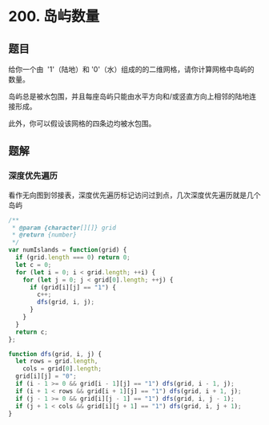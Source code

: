 # 200. 岛屿数量

## 题目

给你一个由  '1'（陆地）和 '0'（水）组成的的二维网格，请你计算网格中岛屿的数量。

岛屿总是被水包围，并且每座岛屿只能由水平方向和/或竖直方向上相邻的陆地连接形成。

此外，你可以假设该网格的四条边均被水包围。

## 题解

### 深度优先遍历

看作无向图到邻接表，深度优先遍历标记访问过到点，几次深度优先遍历就是几个岛屿

```js
/**
 * @param {character[][]} grid
 * @return {number}
 */
var numIslands = function(grid) {
  if (grid.length === 0) return 0;
  let c = 0;
  for (let i = 0; i < grid.length; ++i) {
    for (let j = 0; j < grid[0].length; ++j) {
      if (grid[i][j] == "1") {
        c++;
        dfs(grid, i, j);
      }
    }
  }
  return c;
};

function dfs(grid, i, j) {
  let rows = grid.length,
    cols = grid[0].length;
  grid[i][j] = "0";
  if (i - 1 >= 0 && grid[i - 1][j] == "1") dfs(grid, i - 1, j);
  if (i + 1 < rows && grid[i + 1][j] == "1") dfs(grid, i + 1, j);
  if (j - 1 >= 0 && grid[i][j - 1] == "1") dfs(grid, i, j - 1);
  if (j + 1 < cols && grid[i][j + 1] == "1") dfs(grid, i, j + 1);
}
```
